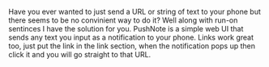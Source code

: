 Have you ever wanted to just send a URL or string of text to your phone but there seems to be no convinient way to do it? 
Well along with run-on sentinces I have the solution for you. PushNote is a simple web UI that sends any text you input as a notification to your phone. Links work great too, just put the link in the link section, when the notification pops up then click it and you will go straight to that URL.
